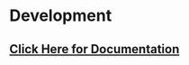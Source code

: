 # Development

## [Click Here for Documentation](https://yulesxoxo.github.io/AdbAutoPlayer/development/general.html)
